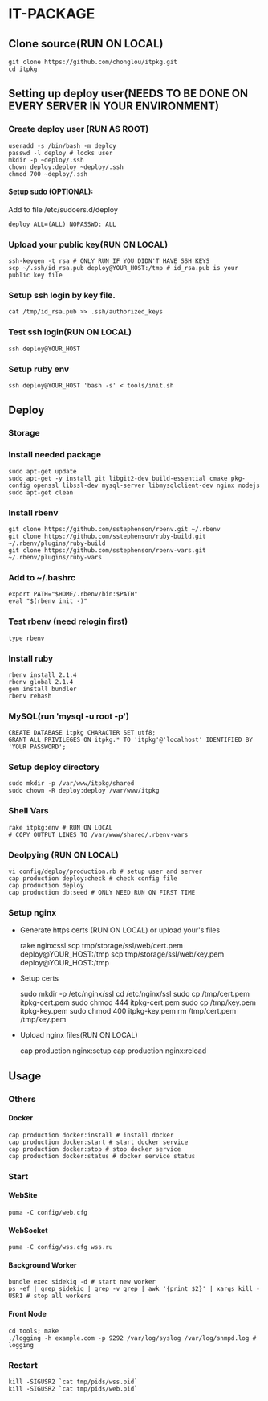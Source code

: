 IT-PACKAGE
=====

## Clone source(RUN ON LOCAL)
    git clone https://github.com/chonglou/itpkg.git
    cd itpkg
    
## Setting up deploy user(NEEDS TO BE DONE ON EVERY SERVER IN YOUR ENVIRONMENT)

### Create deploy user (RUN AS ROOT)
    useradd -s /bin/bash -m deploy
    passwd -l deploy # locks user
    mkdir -p ~deploy/.ssh
    chown deploy:deploy ~deploy/.ssh
    chmod 700 ~deploy/.ssh
    
#### Setup sudo (OPTIONAL):
Add to file /etc/sudoers.d/deploy
     
    deploy ALL=(ALL) NOPASSWD: ALL

### Upload your public key(RUN ON LOCAL)
    ssh-keygen -t rsa # ONLY RUN IF YOU DIDN'T HAVE SSH KEYS
    scp ~/.ssh/id_rsa.pub deploy@YOUR_HOST:/tmp # id_rsa.pub is your public key file 

### Setup ssh login by key file.
    cat /tmp/id_rsa.pub >> .ssh/authorized_keys 

### Test ssh login(RUN ON LOCAL)
    ssh deploy@YOUR_HOST 
    
### Setup ruby env
    ssh deploy@YOUR_HOST 'bash -s' < tools/init.sh

## Deploy

### Storage

### Install needed package
    sudo apt-get update
    sudo apt-get -y install git libgit2-dev build-essential cmake pkg-config openssl libssl-dev mysql-server libmysqlclient-dev nginx nodejs  
    sudo apt-get clean

### Install rbenv
    git clone https://github.com/sstephenson/rbenv.git ~/.rbenv
    git clone https://github.com/sstephenson/ruby-build.git ~/.rbenv/plugins/ruby-build
    git clone https://github.com/sstephenson/rbenv-vars.git ~/.rbenv/plugins/ruby-vars

### Add to ~/.bashrc
    export PATH="$HOME/.rbenv/bin:$PATH"
    eval "$(rbenv init -)"

### Test rbenv (need relogin first)
    type rbenv

### Install ruby
    rbenv install 2.1.4
    rbenv global 2.1.4
    gem install bundler
    rbenv rehash

### MySQL(run 'mysql -u root -p')
    CREATE DATABASE itpkg CHARACTER SET utf8;
    GRANT ALL PRIVILEGES ON itpkg.* TO 'itpkg'@'localhost' IDENTIFIED BY 'YOUR PASSWORD';

### Setup deploy directory
    sudo mkdir -p /var/www/itpkg/shared
    sudo chown -R deploy:deploy /var/www/itpkg
   

### Shell Vars
    rake itpkg:env # RUN ON LOCAL
    # COPY OUTPUT LINES TO /var/www/shared/.rbenv-vars

### Deolpying (RUN ON LOCAL)
    vi config/deploy/production.rb # setup user and server
    cap production deploy:check # check config file
    cap production deploy
    cap production db:seed # ONLY NEED RUN ON FIRST TIME

### Setup nginx

 * Generate https certs (RUN ON LOCAL) or upload your's files
    
    rake nginx:ssl
    scp tmp/storage/ssl/web/cert.pem deploy@YOUR_HOST:/tmp
    scp tmp/storage/ssl/web/key.pem deploy@YOUR_HOST:/tmp

 * Setup certs

    sudo mkdir -p /etc/nginx/ssl
    cd /etc/nginx/ssl
    sudo cp /tmp/cert.pem itpkg-cert.pem
    sudo chmod 444 itpkg-cert.pem
    sudo cp /tmp/key.pem itpkg-key.pem
    sudo chmod 400 itpkg-key.pem
    rm /tmp/cert.pem /tmp/key.pem
    

 * Upload nginx files(RUN ON LOCAL)
    
    cap production nginx:setup
    cap production nginx:reload

## Usage

### Others

#### Docker
    cap production docker:install # install docker
    cap production docker:start # start docker service
    cap production docker:stop # stop docker service
    cap production docker:status # docker service status

### Start

#### WebSite

    puma -C config/web.cfg

#### WebSocket

    puma -C config/wss.cfg wss.ru

#### Background Worker

    bundle exec sidekiq -d # start new worker
    ps -ef | grep sidekiq | grep -v grep | awk '{print $2}' | xargs kill -USR1 # stop all workers

#### Front Node

    cd tools; make
    ./logging -h example.com -p 9292 /var/log/syslog /var/log/snmpd.log # logging

### Restart

    kill -SIGUSR2 `cat tmp/pids/wss.pid`
    kill -SIGUSR2 `cat tmp/pids/web.pid`

